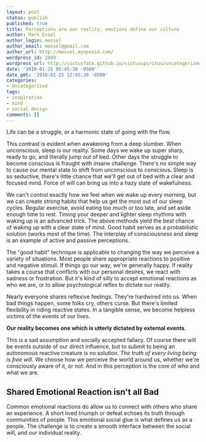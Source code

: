 ```yaml
---
layout: post
status: publish
published: true
title: Perceptions are our reality, emotions define our culture
author: Mark Essel
author_login: messel
author_email: messel@gmail.com
author_url: http://messel.myopenid.com/
wordpress_id: 2889
wordpress_url: http://victusfate.github.io/victusspiritus/uncategorized/2010/01/25/perceptions-are-our-reality-emotions-define-our-culture/
date: '2010-01-25 05:45:30 -0500'
date_gmt: '2010-01-25 12:45:30 -0500'
categories:
- Uncategorized
tags:
- inspiration
- mind
- social design
comments: []
---
```

<p>Life can be a struggle, or a harmonic state of going with the flow. </p>
<p>This contrast is evident when awakening from a deep slumber. When unconscious, sleep is our reality. Some days we wake up super sharp, ready to go, and literally jump out of bed. Other days the struggle to become conscious is fraught with insane challenge. There's no simple way to cause our mental state to shift from unconscious to conscious. Sleep is so seductive, there's little chance that we'll get out of bed with a clear and focused mind. Force of will can bring us into a hazy state of wakefulness. </p>
<p>We can't control exactly how we feel when we wake up every morning, but we can create strong habits that help us get the most out of our sleep cycles. Regular exercise, avoid eating too much or too late, and set aside enough time to rest. Timing your deeper and lighter sleep rhythms with waking up is an advanced trick. The above methods yield the best chance of waking up with a clear state of mind. Good habit serves as a probabilistic solution (works most of the time). The interplay of consciousness and sleep is an example of active and passive perceptions.</p>
<p>The "good habit" technique is applicable to changing the way we perceive a variety of situations. Most people share appropriate reactions to positive and negative stimuli. If things go our way, we're generally happy. If reality takes a course that conflicts with our personal desires, we react with sadness or frustration. But it's kind of silly to accept emotional reactions as who we are, or to allow psychological reflex to dictate our reality.  </p>
<p>Nearly everyone shares reflexive feelings. They're hardwired into us. When bad things happen, some folks cry, others curse. But there's limited flexibility in riding reactive states.  In a tangible sense, we become helpless victims of the events of our lives. </p>
<p><strong>Our reality becomes one which is utterly dictated by external events</strong>.</p>
<p>This is a sad assumption and socially accepted fallacy. Of course there will be events outside of our direct influence, but to submit to being an autonomous reactive creature is no solution. <i>The truth of every living being is free will</i>. We choose how we perceive the world around us, whether we're consciously aware of it, or not. And in this perception is the core of who and what we are.</p>
<h2>Shared Emotional Reaction isn't all Bad</h2>
<p>Common emotional reactions do allow us to connect with others who share an experience. A short lived triumph or defeat echoes its truth through communities of people. This emotional social glue is what defines us as a people. The challenge is to create a smooth interface between the social will, and our individual reality.</p>
